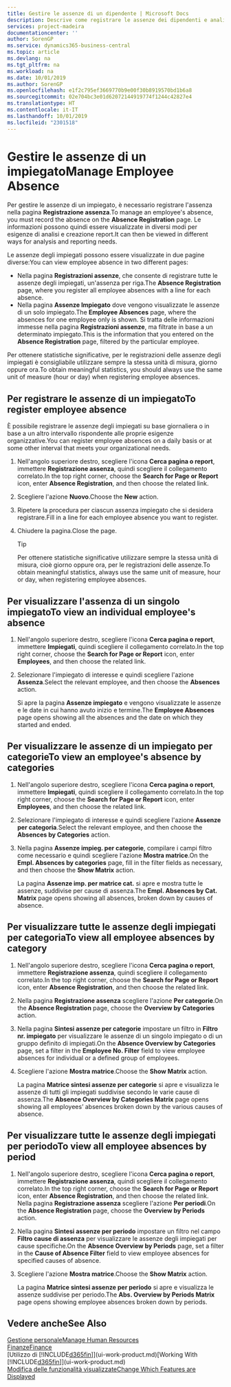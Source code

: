 ```yaml
---
title: Gestire le assenze di un dipendente | Microsoft Docs
description: Descrive come registrare le assenze dei dipendenti e analizzare le statistiche sulle assenze.
services: project-madeira
documentationcenter: ''
author: SorenGP
ms.service: dynamics365-business-central
ms.topic: article
ms.devlang: na
ms.tgt_pltfrm: na
ms.workload: na
ms.date: 10/01/2019
ms.author: SorenGP
ms.openlocfilehash: e1f2c795ef3669770b9e00f30b8919570bd1b6a8
ms.sourcegitcommit: 02e704bc3e01d62072144919774f1244c42827e4
ms.translationtype: HT
ms.contentlocale: it-IT
ms.lasthandoff: 10/01/2019
ms.locfileid: "2301518"
---
```

# <a name="manage-employee-absence"></a><span data-ttu-id="83aec-103">Gestire le assenze di un impiegato</span><span class="sxs-lookup"><span data-stu-id="83aec-103">Manage Employee Absence</span></span>
<span data-ttu-id="83aec-104">Per gestire le assenze di un impiegato, è necessario registrare l'assenza nella pagina **Registrazione assenza**.</span><span class="sxs-lookup"><span data-stu-id="83aec-104">To manage an employee's absence, you must record the absence on the **Absence Registration** page.</span></span> <span data-ttu-id="83aec-105">Le informazioni possono quindi essere visualizzate in diversi modi per esigenze di analisi e creazione report.</span><span class="sxs-lookup"><span data-stu-id="83aec-105">It can then be viewed in different ways for analysis and reporting needs.</span></span>

<span data-ttu-id="83aec-106">Le assenze degli impiegati possono essere visualizzate in due pagine diverse:</span><span class="sxs-lookup"><span data-stu-id="83aec-106">You can view employee absence in two different pages:</span></span>

* <span data-ttu-id="83aec-107">Nella pagina **Registrazioni assenze**, che consente di registrare tutte le assenze degli impiegati, un'assenza per riga.</span><span class="sxs-lookup"><span data-stu-id="83aec-107">The **Absence Registration** page, where you register all employee absences with a line for each absence.</span></span>
* <span data-ttu-id="83aec-108">Nella pagina **Assenze Impiegato** dove vengono visualizzate le assenze di un solo impiegato.</span><span class="sxs-lookup"><span data-stu-id="83aec-108">The **Employee Absences** page, where the absences for one employee only is shown.</span></span> <span data-ttu-id="83aec-109">Si tratta delle informazioni immesse nella pagina **Registrazioni assenze**, ma filtrate in base a un determinato impiegato.</span><span class="sxs-lookup"><span data-stu-id="83aec-109">This is the information that you entered on the **Absence Registration** page, filtered by the particular employee.</span></span>

<span data-ttu-id="83aec-110">Per ottenere statistiche significative, per le registrazioni delle assenze degli impiegati è consigliabile utilizzare sempre la stessa unità di misura, giorno oppure ora.</span><span class="sxs-lookup"><span data-stu-id="83aec-110">To obtain meaningful statistics, you should always use the same unit of measure (hour or day) when registering employee absences.</span></span>

## <a name="to-register-employee-absence"></a><span data-ttu-id="83aec-111">Per registrare le assenze di un impiegato</span><span class="sxs-lookup"><span data-stu-id="83aec-111">To register employee absence</span></span>
<span data-ttu-id="83aec-112">È possibile registrare le assenze degli impiegati su base giornaliera o in base a un altro intervallo rispondente alle proprie esigenze organizzative.</span><span class="sxs-lookup"><span data-stu-id="83aec-112">You can register employee absences on a daily basis or at some other interval that meets your organizational needs.</span></span>

1. <span data-ttu-id="83aec-113">Nell'angolo superiore destro, scegliere l'icona **Cerca pagina o report**, immettere **Registrazione assenza**, quindi scegliere il collegamento correlato.</span><span class="sxs-lookup"><span data-stu-id="83aec-113">In the top right corner, choose the **Search for Page or Report** icon, enter **Absence Registration**, and then choose the related link.</span></span>
2. <span data-ttu-id="83aec-114">Scegliere l'azione **Nuovo**.</span><span class="sxs-lookup"><span data-stu-id="83aec-114">Choose the **New** action.</span></span>
3. <span data-ttu-id="83aec-115">Ripetere la procedura per ciascun assenza impiegato che si desidera registrare.</span><span class="sxs-lookup"><span data-stu-id="83aec-115">Fill in a line for each employee absence you want to register.</span></span>
4. <span data-ttu-id="83aec-116">Chiudere la pagina.</span><span class="sxs-lookup"><span data-stu-id="83aec-116">Close the page.</span></span>

    > [!Tip]
    > <span data-ttu-id="83aec-117">Per ottenere statistiche significative utilizzare sempre la stessa unità di misura, cioè giorno oppure ora, per le registrazioni delle assenze.</span><span class="sxs-lookup"><span data-stu-id="83aec-117">To obtain meaningful statistics, always use the same unit of measure, hour or day, when registering employee absences.</span></span>

## <a name="to-view-an-individual-employees-absence"></a><span data-ttu-id="83aec-118">Per visualizzare l'assenza di un singolo impiegato</span><span class="sxs-lookup"><span data-stu-id="83aec-118">To view an individual employee's absence</span></span>
1. <span data-ttu-id="83aec-119">Nell'angolo superiore destro, scegliere l'icona **Cerca pagina o report**, immettere **Impiegati**, quindi scegliere il collegamento correlato.</span><span class="sxs-lookup"><span data-stu-id="83aec-119">In the top right corner, choose the **Search for Page or Report** icon, enter **Employees**, and then choose the related link.</span></span>
2. <span data-ttu-id="83aec-120">Selezionare l'impiegato di interesse e quindi scegliere l'azione **Assenza**.</span><span class="sxs-lookup"><span data-stu-id="83aec-120">Select the relevant employee, and then choose the **Absences** action.</span></span>

    <span data-ttu-id="83aec-121">Si apre la pagina **Assenze impiegato** e vengono visualizzate le assenze e le date in cui hanno avuto inizio e termine.</span><span class="sxs-lookup"><span data-stu-id="83aec-121">The **Employee Absences** page opens showing all the absences and the date on which they started and ended.</span></span>

## <a name="to-view-an-employees-absence-by-categories"></a><span data-ttu-id="83aec-122">Per visualizzare le assenze di un impiegato per categorie</span><span class="sxs-lookup"><span data-stu-id="83aec-122">To view an employee's absence by categories</span></span>
1. <span data-ttu-id="83aec-123">Nell'angolo superiore destro, scegliere l'icona **Cerca pagina o report**, immettere **Impiegati**, quindi scegliere il collegamento correlato.</span><span class="sxs-lookup"><span data-stu-id="83aec-123">In the top right corner, choose the **Search for Page or Report** icon, enter **Employees**, and then choose the related link.</span></span>
2. <span data-ttu-id="83aec-124">Selezionare l'impiegato di interesse e quindi scegliere l'azione **Assenze per categoria**.</span><span class="sxs-lookup"><span data-stu-id="83aec-124">Select the relevant employee, and then choose the **Absences by Categories** action.</span></span>
3. <span data-ttu-id="83aec-125">Nella pagina **Assenze impieg. per categorie**, compilare i campi filtro come necessario e quindi scegliere l'azione **Mostra matrice**.</span><span class="sxs-lookup"><span data-stu-id="83aec-125">On the **Empl. Absences by categories** page, fill in the filter fields as necessary, and then choose the **Show Matrix** action.</span></span>

    <span data-ttu-id="83aec-126">La pagina **Assenze imp. per matrice cat.** si apre e mostra tutte le assenze, suddivise per cause di assenza.</span><span class="sxs-lookup"><span data-stu-id="83aec-126">The **Empl. Absences by Cat. Matrix** page opens showing all absences, broken down by causes of absence.</span></span>

## <a name="to-view-all-employee-absences-by-category"></a><span data-ttu-id="83aec-127">Per visualizzare tutte le assenze degli impiegati per categoria</span><span class="sxs-lookup"><span data-stu-id="83aec-127">To view all employee absences by category</span></span>
1. <span data-ttu-id="83aec-128">Nell'angolo superiore destro, scegliere l'icona **Cerca pagina o report**, immettere **Registrazione assenza**, quindi scegliere il collegamento correlato.</span><span class="sxs-lookup"><span data-stu-id="83aec-128">In the top right corner, choose the **Search for Page or Report** icon, enter **Absence Registration**, and then choose the related link.</span></span>
2. <span data-ttu-id="83aec-129">Nella pagina **Registrazione assenza** scegliere l'azione **Per categorie**.</span><span class="sxs-lookup"><span data-stu-id="83aec-129">On the **Absence Registration** page, choose the **Overview by Categories** action.</span></span>
3. <span data-ttu-id="83aec-130">Nella pagina **Sintesi assenze per categorie** impostare un filtro in **Filtro nr. impiegato** per visualizzare le assenze di un singolo impiegato o di un gruppo definito di impiegati.</span><span class="sxs-lookup"><span data-stu-id="83aec-130">On the **Absence Overview by Categories** page, set a filter in the **Employee No. Filter** field to view employee absences for individual or a defined group of employees.</span></span>
4. <span data-ttu-id="83aec-131">Scegliere l'azione **Mostra matrice**.</span><span class="sxs-lookup"><span data-stu-id="83aec-131">Choose the **Show Matrix** action.</span></span>

    <span data-ttu-id="83aec-132">La pagina **Matrice sintesi assenze per categorie** si apre e visualizza le assenze di tutti gli impiegati suddivise secondo le varie cause di assenza.</span><span class="sxs-lookup"><span data-stu-id="83aec-132">The **Absence Overview by Categories Matrix** page opens showing all employees’ absences broken down by the various causes of absence.</span></span>

## <a name="to-view-all-employee-absences-by-period"></a><span data-ttu-id="83aec-133">Per visualizzare tutte le assenze degli impiegati per periodo</span><span class="sxs-lookup"><span data-stu-id="83aec-133">To view all employee absences by period</span></span>
1. <span data-ttu-id="83aec-134">Nell'angolo superiore destro, scegliere l'icona **Cerca pagina o report**, immettere **Registrazione assenza**, quindi scegliere il collegamento correlato.</span><span class="sxs-lookup"><span data-stu-id="83aec-134">In the top right corner, choose the **Search for Page or Report** icon, enter **Absence Registration**, and then choose the related link.</span></span>
   <span data-ttu-id="83aec-135">Nella pagina **Registrazione assenza** scegliere l'azione **Per periodi**.</span><span class="sxs-lookup"><span data-stu-id="83aec-135">On the **Absence Registration** page, choose the **Overview by Periods** action.</span></span>
2. <span data-ttu-id="83aec-136">Nella pagina **Sintesi assenze per periodo** impostare un filtro nel campo **Filtro cause di assenza** per visualizzare le assenze degli impiegati per cause specifiche.</span><span class="sxs-lookup"><span data-stu-id="83aec-136">On the **Absence Overview by Periods** page, set a filter in the **Cause of Absence Filter** field to view employee absences for specified causes of absence.</span></span>
3. <span data-ttu-id="83aec-137">Scegliere l'azione **Mostra matrice**.</span><span class="sxs-lookup"><span data-stu-id="83aec-137">Choose the **Show Matrix** action.</span></span>

    <span data-ttu-id="83aec-138">La pagina **Matrice sintesi assenze per periodo** si apre e visualizza le assenze suddivise per periodo.</span><span class="sxs-lookup"><span data-stu-id="83aec-138">The **Abs. Overview by Periods Matrix** page opens showing employee absences broken down by periods.</span></span>

## <a name="see-also"></a><span data-ttu-id="83aec-139">Vedere anche</span><span class="sxs-lookup"><span data-stu-id="83aec-139">See Also</span></span>
[<span data-ttu-id="83aec-140">Gestione personale</span><span class="sxs-lookup"><span data-stu-id="83aec-140">Manage Human Resources</span></span>](hr-manage-human-resources.md)  
[<span data-ttu-id="83aec-141">Finanze</span><span class="sxs-lookup"><span data-stu-id="83aec-141">Finance</span></span>](finance.md)  
<span data-ttu-id="83aec-142">[Utilizzo di [!INCLUDE[d365fin](includes/d365fin_md.md)]](ui-work-product.md)</span><span class="sxs-lookup"><span data-stu-id="83aec-142">[Working With [!INCLUDE[d365fin](includes/d365fin_md.md)]](ui-work-product.md)</span></span>  
[<span data-ttu-id="83aec-143">Modifica delle funzionalità visualizzate</span><span class="sxs-lookup"><span data-stu-id="83aec-143">Change Which Features are Displayed</span></span>](ui-experiences.md)
